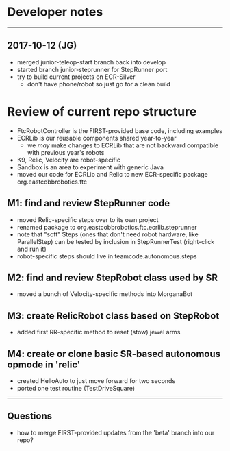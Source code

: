 # Developer notes

------------------------------------------------------------------------
2017-10-12 (JG)
------------------------------------------------------------------------

- merged junior-teleop-start branch back into develop
- started branch junior-steprunner for StepRunner port
- try to build current projects on ECR-Silver
    - don't have phone/robot so just go for a clean build

# Review of current repo structure
- FtcRobotController is the FIRST-provided base code, including examples
- ECRLib is our reusable components shared year-to-year
	- we *may* make changes to ECRLib that are not backward compatible
		with previous year's robots
- K9, Relic, Velocity are robot-specific
- Sandbox is an area to experiment with generic Java
- moved our code for ECRLib and Relic to new ECR-specific package
	org.eastcobbrobotics.ftc


## M1: find and review StepRunner code
- moved Relic-specific steps over to its own project
- renamed package to org.eastcobbrobotics.ftc.ecrlib.steprunner
- note that "soft" Steps (ones that don't need robot hardware, like ParallelStep)
	can be tested by inclusion in StepRunnerTest (right-click and run it)
- robot-specific steps should live in teamcode.autonomous.steps

## M2: find and review StepRobot class used by SR
- moved a bunch of Velocity-specific methods into MorganaBot

## M3: create RelicRobot class based on StepRobot
- added first RR-specific method to reset (stow) jewel arms

## M4: create or clone basic SR-based autonomous opmode in 'relic'
- created HelloAuto to just move forward for two seconds
- ported one test routine (TestDriveSquare)



------------------------------------------------------------------------
Questions
------------------------------------------------------------------------
- how to merge FIRST-provided updates from the 'beta' branch into our repo?
